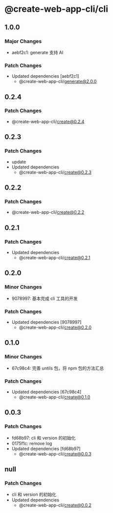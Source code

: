 # @create-web-app-cli/cli

## 1.0.0

### Major Changes

- aebf2c1: generate 支持 AI

### Patch Changes

- Updated dependencies [aebf2c1]
  - @create-web-app-cli/generate@2.0.0

## 0.2.4

### Patch Changes

- @create-web-app-cli/create@0.2.4

## 0.2.3

### Patch Changes

- update
- Updated dependencies
  - @create-web-app-cli/create@0.2.3

## 0.2.2

### Patch Changes

- @create-web-app-cli/create@0.2.2

## 0.2.1

### Patch Changes

- Updated dependencies
  - @create-web-app-cli/create@0.2.1

## 0.2.0

### Minor Changes

- 9078997: 基本完成 cli 工具的开发

### Patch Changes

- Updated dependencies [9078997]
  - @create-web-app-cli/create@0.2.0

## 0.1.0

### Minor Changes

- 67c98c4: 完善 untils 包，将 npm 包的方法汇总

### Patch Changes

- Updated dependencies [67c98c4]
  - @create-web-app-cli/create@0.1.0

## 0.0.3

### Patch Changes

- fd68b97: cli 和 version 的初始化
- 0175f1c: remove log
- Updated dependencies [fd68b97]
  - @create-web-app-cli/create@0.0.3

## null

### Patch Changes

- cli 和 version 的初始化
- Updated dependencies
  - @create-web-app-cli/create@0.0.2
